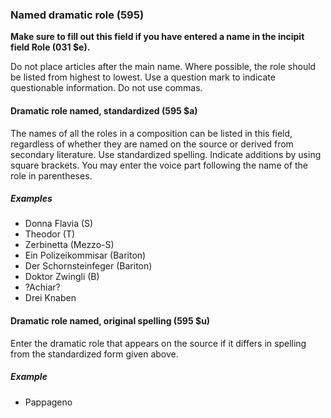 ### Named dramatic role (595)

**Make sure to fill out this field if you have entered a name in the incipit field Role (031 $e).**  

Do not place articles after the main name. Where possible, the role should be listed from highest to lowest. Use a
question mark to indicate questionable information. Do not use commas.

#### Dramatic role named, standardized (595 $a)

The names of all the roles in a composition can be listed in this field, regardless of whether they are named on the
source or derived from secondary literature. Use standardized spelling. Indicate additions by using square brackets. You
may enter the voice part following the name of the role in parentheses.

##### Examples

- Donna Flavia (S)
- Theodor (T)
- Zerbinetta (Mezzo-S)
- Ein Polizeikommisar (Bariton)
- Der Schornsteinfeger (Bariton)
- Doktor Zwingli (B)
- ?Achiar?
- Drei Knaben

#### Dramatic role named, original spelling (595 $u)

Enter the dramatic role that appears on the source if it differs in spelling from the standardized form given above.

##### Example  

- Pappageno
